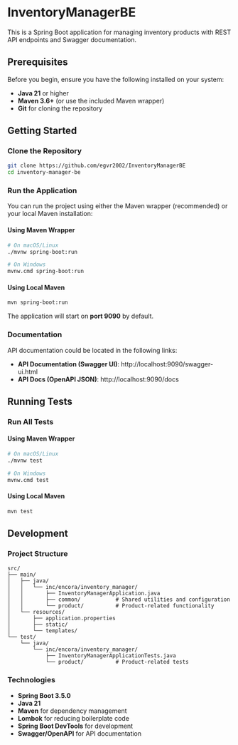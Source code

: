 # InventoryManagerBE

This is a Spring Boot application for managing inventory products with REST API endpoints and Swagger documentation.

## Prerequisites

Before you begin, ensure you have the following installed on your system:

- **Java 21** or higher
- **Maven 3.6+** (or use the included Maven wrapper)
- **Git** for cloning the repository

## Getting Started

### Clone the Repository

```bash
git clone https://github.com/egvr2002/InventoryManagerBE
cd inventory-manager-be
```

### Run the Application

You can run the project using either the Maven wrapper (recommended) or your local Maven installation:

#### Using Maven Wrapper

```bash
# On macOS/Linux
./mvnw spring-boot:run

# On Windows
mvnw.cmd spring-boot:run
```

#### Using Local Maven

```bash
mvn spring-boot:run
```

The application will start on **port 9090** by default.

### Documentation

API documentation could be located in the following links:

- **API Documentation (Swagger UI)**: http://localhost:9090/swagger-ui.html
- **API Docs (OpenAPI JSON)**: http://localhost:9090/docs

## Running Tests

### Run All Tests

#### Using Maven Wrapper

```bash
# On macOS/Linux
./mvnw test

# On Windows
mvnw.cmd test
```

#### Using Local Maven

```bash
mvn test
```

## Development

### Project Structure

```
src/
├── main/
│   ├── java/
│   │   └── inc/encora/inventory_manager/
│   │       ├── InventoryManagerApplication.java
│   │       ├── common/           # Shared utilities and configuration
│   │       └── product/          # Product-related functionality
│   └── resources/
│       ├── application.properties
│       ├── static/
│       └── templates/
└── test/
    └── java/
        └── inc/encora/inventory_manager/
            ├── InventoryManagerApplicationTests.java
            └── product/          # Product-related tests
```

### Technologies

- **Spring Boot 3.5.0**
- **Java 21**
- **Maven** for dependency management
- **Lombok** for reducing boilerplate code
- **Spring Boot DevTools** for development
- **Swagger/OpenAPI** for API documentation
